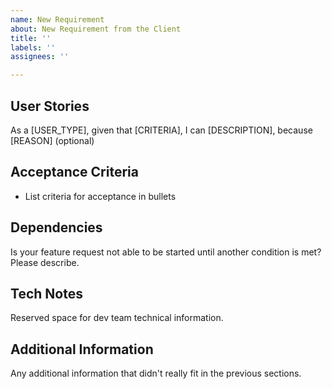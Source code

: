 ```yaml
---
name: New Requirement
about: New Requirement from the Client
title: ''
labels: ''
assignees: ''

---
```


## User Stories
As a [USER_TYPE],
given that [CRITERIA],
I can [DESCRIPTION],
because [REASON] (optional)

## Acceptance Criteria
- List criteria for acceptance in bullets

## Dependencies
Is your feature request not able to be started until another condition is met? Please describe.

## Tech Notes
Reserved space for dev team technical information.

## Additional Information
Any additional information that didn't really fit in the previous sections.
